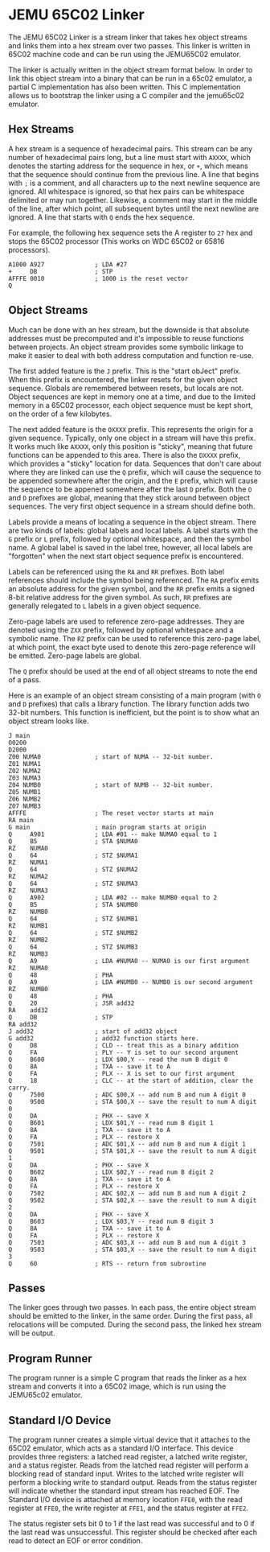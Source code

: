 JEMU 65C02 Linker
=================

The JEMU 65C02 Linker is a stream linker that takes hex object streams and links
them into a hex stream over two passes. This linker is written in 65C02
machine code and can be run using the JEMU65C02 emulator.

The linker is actually written in the object stream format below. In order to
link this object stream into a binary that can be run in a 65c02 emulator, a
partial C implementation has also been written. This C implementation allows us
to bootstrap the linker using a C compiler and the jemu65c02 emulator.

Hex Streams
-----------

A hex stream is a sequence of hexadecimal pairs. This stream can be any number
of hexadecimal pairs long, but a line must start with `AXXXX`, which denotes the
starting address for the sequence in hex, or `+`, which means that the sequence
should continue from the previous line. A line that begins with `;` is a
comment, and all characters up to the next newline sequence are ignored. All
whitespace is ignored, so that hex pairs can be whitespace delimited or may run
together. Likewise, a comment may start in the middle of the line, after which
point, all subsequent bytes until the next newline are ignored.  A line that
starts with `Q` ends the hex sequence.

For example, the following hex sequence sets the A register to `27` hex and
stops the 65C02 processor (This works on WDC 65C02 or 65816 processors).

    A1000 A927              ; LDA #27
    +     DB                ; STP
    AFFFE 0010              ; 1000 is the reset vector
    Q

Object Streams
--------------

Much can be done with an hex stream, but the downside is that absolute addresses
must be precomputed and it's impossible to reuse functions between projects. An
object stream provides some symbolic linkage to make it easier to deal with both
address computation and function re-use.

The first added feature is the `J` prefix. This is the "start obJect" prefix.
When this prefix is encountered, the linker resets for the given object
sequence. Globals are remembered between resets, but locals are not. Object
sequences are kept in memory one at a time, and due to the limited memory in a
65C02 processor, each object sequence must be kept short, on the order of a few
kilobytes.

The next added feature is the `OXXXX` prefix. This represents the origin for a
given sequence. Typically, only one object in a stream will have this prefix. It
works much like `AXXXX`, only this position is "sticky", meaning that future
functions can be appended to this area. There is also the `DXXXX` prefix, which
provides a "sticky" location for data. Sequences that don't care about where
they are linked can use the `Q` prefix, which will cause the sequence to be
appended somewhere after the origin, and the `E` prefix, which will cause the
sequence to be appened somewhere after the last `D` prefix. Both the `O` and `D`
prefixes are global, meaning that they stick around between object sequences.
The very first object sequence in a stream should define both.

Labels provide a means of locating a sequence in the object stream. There are
two kinds of labels: global labels and local labels. A label starts with the `G`
prefix or `L` prefix, followed by optional whitespace, and then the symbol name.
A global label is saved in the label tree, however, all local labels are
"forgotten" when the next start object sequence prefix is encountered.

Labels can be referenced using the `RA` and `RR` prefixes. Both label references
should include the symbol being referenced. The `RA` prefix emits an absolute
address for the given symbol, and the `RR` prefix emits a signed 8-bit relative
address for the given symbol. As such, `RR` prefixes are generally relegated to
`L` labels in a given object sequence.

Zero-page labels are used to reference zero-page addresses. They are denoted
using the `ZXX` prefix, followed by optional whitespace and a symbolic name. The
`RZ` prefix can be used to reference this zero-page label, at which point, the
exact byte used to denote this zero-page reference will be emitted. Zero-page
labels are global.

The `Q` prefix should be used at the end of all object streams to note the end
of a pass.

Here is an example of an object stream consisting of a main program (with `O`
and `D` prefixes) that calls a library function. The library function adds two
32-bit numbers. This function is inefficient, but the point is to show what an
object stream looks like.

    J main
    O0200
    D2000
    Z00 NUMA0               ; start of NUMA -- 32-bit number.
    Z01 NUMA1
    Z02 NUMA2
    Z03 NUMA3
    Z04 NUMB0               ; start of NUMB -- 32-bit number.
    Z05 NUMB1
    Z06 NUMB2
    Z07 NUMB3
    AFFFE                   ; The reset vector starts at main
    RA main
    G main                  ; main program starts at origin
    Q     A901              ; LDA #01 -- make NUMA0 equal to 1
    Q     B5                ; STA $NUMA0
    RZ    NUMA0
    Q     64                ; STZ $NUMA1
    RZ    NUMA1
    Q     64                ; STZ $NUMA2
    RZ    NUMA2
    Q     64                ; STZ $NUMA3
    RZ    NUMA3
    Q     A902              ; LDA #02 -- make NUMB0 equal to 2
    Q     B5                ; STA $NUMB0
    RZ    NUMB0
    Q     64                ; STZ $NUMB1
    RZ    NUMB1
    Q     64                ; STZ $NUMB2
    RZ    NUMB2
    Q     64                ; STZ $NUMB3
    RZ    NUMB3
    Q     A9                ; LDA #NUMA0 -- NUMA0 is our first argument
    RZ    NUMA0
    Q     48                ; PHA
    Q     A9                ; LDA #NUMB0 -- NUMB0 is our second argument
    RZ    NUMB0
    Q     48                ; PHA
    Q     20                ; JSR add32
    RA    add32
    Q     DB                ; STP
    RA add32
    J add32                 ; start of add32 object
    G add32                 ; add32 function starts here.
    Q     D8                ; CLD -- treat this as a binary addition
    Q     FA                ; PLY -- Y is set to our second argument
    Q     B600              ; LDX $00,Y -- read the num B digit 0
    Q     8A                ; TXA -- save it to A
    Q     FA                ; PLX -- X is set to our first argument
    Q     18                ; CLC -- at the start of addition, clear the carry.
    Q     7500              ; ADC $00,X -- add num B and num A digit 0
    Q     9500              ; STA $00,X -- save the result to num A digit 0
    Q     DA                ; PHX -- save X
    Q     B601              ; LDX $01,Y -- read num B digit 1
    Q     8A                ; TXA -- save it to A
    Q     FA                ; PLX -- restore X
    Q     7501              ; ADC $01,X -- add num B and num A digit 1
    Q     9501              ; STA $01,X -- save the result to num A digit 1
    Q     DA                ; PHX -- save X
    Q     B602              ; LDX $02,Y -- read num B digit 2
    Q     8A                ; TXA -- save it to A
    Q     FA                ; PLX -- restore X
    Q     7502              ; ADC $02,X -- add num B and num A digit 2
    Q     9502              ; STA $02,X -- save the result to num A digit 2
    Q     DA                ; PHX -- save X
    Q     B603              ; LDX $03,Y -- read num B digit 3
    Q     8A                ; TXA -- save it to A
    Q     FA                ; PLX -- restore X
    Q     7503              ; ADC $03,X -- add num B and num A digit 3
    Q     9503              ; STA $03,X -- save the result to num A digit 3
    Q     60                ; RTS -- return from subroutine

Passes
------

The linker goes through two passes. In each pass, the entire object stream
should be emitted to the linker, in the same order. During the first pass, all
relocations will be computed. During the second pass, the linked hex stream will
be output.

Program Runner
--------------

The program runner is a simple C program that reads the linker as a hex stream
and converts it into a 65C02 image, which is run using the JEMU65c02 emulator.

Standard I/O Device
-------------------

The program runner creates a simple virtual device that it attaches to the 65C02
emulator, which acts as a standard I/O interface. This device provides three
registers: a latched read register, a latched write register, and a status
register. Reads from the latched read register will perform a blocking read of
standard input. Writes to the latched write register will perform a blocking
write to standard output.  Reads from the status register will indicate whether
the standard input stream has reached EOF. The Standard I/O device is attached
at memory location `FFE0`, with the read register at `FFE0`, the write register
at `FFE1`, and the status register at `FFE2`.

The status register sets bit 0 to 1 if the last read was successful and to 0 if
the last read was unsuccessful. This register should be checked after each read
to detect an EOF or error condition.
